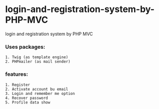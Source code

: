 # login-and-registration-system-by-PHP-MVC
login and registration system by PHP MVC

### Uses packages:
```
1. Twig (as template engine)
2. PHPmailer (as mail sender)
```

### features:
```
1. Register
2. Activate account bu email
3. Login and remember me option
4. Recover password
5. Profile data show
```
